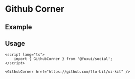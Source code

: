 <script lang="ts">
	import GithubCornerExample from './Example.svelte';
</script>

# Github Corner

## Example

<GithubCornerExample />

## Usage

```svelte
<script lang="ts">
	import { GithubCorner } from '@fuxui/social';
</script>

<GithubCorner href="https://github.com/flo-bit/ui-kit" />
```

